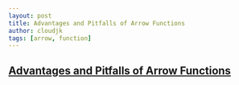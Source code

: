 ```yaml
---
layout: post
title: Advantages and Pitfalls of Arrow Functions
author: cloudjk
tags: [arrow, function]
---
```

## [Advantages and Pitfalls of Arrow Functions](https://medium.com/tfogo/advantages-and-pitfalls-of-arrow-functions-a16f0835799e)